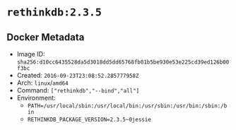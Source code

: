 # `rethinkdb:2.3.5`

## Docker Metadata

- Image ID: `sha256:d10cc6435528da5d3018dd5dd65768fb01b5be930e53e225cd39ed126b00f3bc`
- Created: `2016-09-23T23:08:52.285777958Z`
- Arch: `linux`/`amd64`
- Command: `["rethinkdb","--bind","all"]`
- Environment:
  - `PATH=/usr/local/sbin:/usr/local/bin:/usr/sbin:/usr/bin:/sbin:/bin`
  - `RETHINKDB_PACKAGE_VERSION=2.3.5~0jessie`
